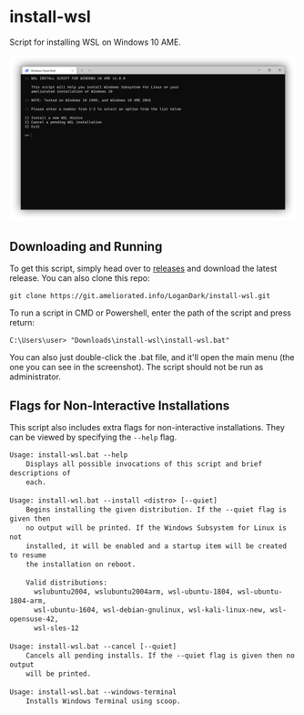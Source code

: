 # install-wsl

Script for installing WSL on Windows 10 AME.

![install-wsl Screenshot](data/screenshot.png)

## Downloading and Running

To get this script, simply head over to [releases](https://git.ameliorated.info/LoganDark/install-wsl/releases) and download the latest release. You can also clone this repo:

    git clone https://git.ameliorated.info/LoganDark/install-wsl.git

To run a script in CMD or Powershell, enter the path of the script and press return:

    C:\Users\user> "Downloads\install-wsl\install-wsl.bat"

You can also just double-click the .bat file, and it'll open the main menu (the one you can see in the screenshot). The script should not be run as administrator.

## Flags for Non-Interactive Installations

This script also includes extra flags for non-interactive installations. They can be viewed by specifying the `--help` flag.

```
Usage: install-wsl.bat --help
    Displays all possible invocations of this script and brief descriptions of
    each.

Usage: install-wsl.bat --install <distro> [--quiet]
    Begins installing the given distribution. If the --quiet flag is given then
    no output will be printed. If the Windows Subsystem for Linux is not
    installed, it will be enabled and a startup item will be created to resume
    the installation on reboot.

    Valid distributions:
      wslubuntu2004, wslubuntu2004arm, wsl-ubuntu-1804, wsl-ubuntu-1804-arm,
      wsl-ubuntu-1604, wsl-debian-gnulinux, wsl-kali-linux-new, wsl-opensuse-42,
      wsl-sles-12

Usage: install-wsl.bat --cancel [--quiet]
    Cancels all pending installs. If the --quiet flag is given then no output
    will be printed.

Usage: install-wsl.bat --windows-terminal
    Installs Windows Terminal using scoop.
```